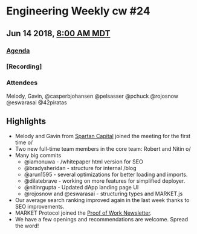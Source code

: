 # Engineering Weekly cw #24
## Jun 14 2018, [8:00 AM MDT](https://www.worldtimebuddy.com/?qm=1&lid=7&h=7&date=2018-6-14&sln=8-8.5)
### [Agenda](https://github.com/MARKETProtocol/community/issues/54)
### [Recording]
### Attendees
Melody, Gavin, @casperbjohansen @pelsasser @pchuck @rojosnow @eswarasai @42piratas

## Highlights

- Melody and Gavin from [Spartan Capital](https://www.spartangroup.io/) joined the meeting for the first time o/
- Two new full-time team members in the core team: Robert and Nitin o/
- Many big commits
   - @iamonuwa - /whitepaper html version for SEO
   - @bradysheridan - structure for internal /blog
   - @arun1595 - several optimizations for better loading and imports.
   - @dilatebrave - working on more features for simplified deployer.
   - @nitinrgupta - Updated dApp landing page UI
   - @rojosnow and @eswarasai - structuring types and MARKET.js
- Our average search ranking improved again in the last week thanks to SEO improvements.
- MARKET Protocol joined the [Proof of Work Newsletter](http://proofofwork.news). 
- We have a few openings and recommendations are welcome. Spread the word!